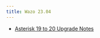 ```yaml
---
title: Wazo 23.04
---
```


- [Asterisk 19 to 20 Upgrade Notes](/uc-doc/upgrade/upgrade_notes_details/23-04/asterisk_20)
